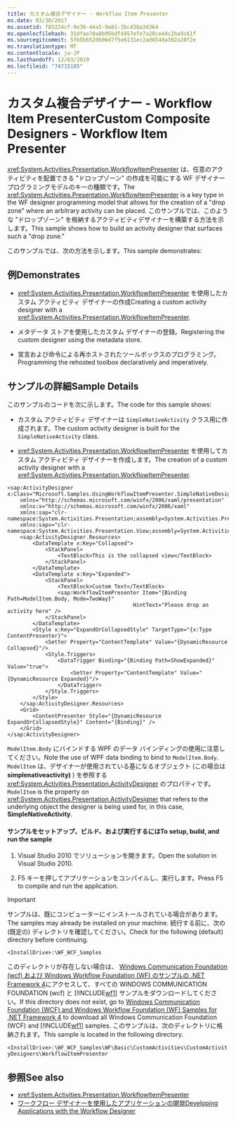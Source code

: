 ```yaml
---
title: カスタム複合デザイナー - Workflow Item Presenter
ms.date: 03/30/2017
ms.assetid: f85224cf-9e30-44a5-9a81-3bc438a34364
ms.openlocfilehash: 31dfae70a8b95bdfd457efe7a20ce44c2ba9c61f
ms.sourcegitcommit: 5fb5b6520b06d7f5e6131ec2ad854da302a28f2e
ms.translationtype: MT
ms.contentlocale: ja-JP
ms.lasthandoff: 12/03/2019
ms.locfileid: "74715185"
---
```

# <a name="custom-composite-designers---workflow-item-presenter"></a><span data-ttu-id="ab146-102">カスタム複合デザイナー - Workflow Item Presenter</span><span class="sxs-lookup"><span data-stu-id="ab146-102">Custom Composite Designers - Workflow Item Presenter</span></span>
<span data-ttu-id="ab146-103"><xref:System.Activities.Presentation.WorkflowItemPresenter> は、任意のアクティビティを配置できる "ドロップゾーン" の作成を可能にする WF デザイナープログラミングモデルのキーの種類です。</span><span class="sxs-lookup"><span data-stu-id="ab146-103">The <xref:System.Activities.Presentation.WorkflowItemPresenter> is a key type in the WF designer programming model that allows for the creation of a "drop zone" where an arbitrary activity can be placed.</span></span> <span data-ttu-id="ab146-104">このサンプルでは、このような "ドロップゾーン" を格納するアクティビティデザイナーを構築する方法を示します。</span><span class="sxs-lookup"><span data-stu-id="ab146-104">This sample shows how to build an activity designer that surfaces such a "drop zone."</span></span>

 <span data-ttu-id="ab146-105">このサンプルでは、次の方法を示します。</span><span class="sxs-lookup"><span data-stu-id="ab146-105">This sample demonstrates:</span></span>

## <a name="demonstrates"></a><span data-ttu-id="ab146-106">例</span><span class="sxs-lookup"><span data-stu-id="ab146-106">Demonstrates</span></span>

- <span data-ttu-id="ab146-107"><xref:System.Activities.Presentation.WorkflowItemPresenter> を使用したカスタム アクティビティ デザイナーの作成</span><span class="sxs-lookup"><span data-stu-id="ab146-107">Creating a custom activity designer with a <xref:System.Activities.Presentation.WorkflowItemPresenter>.</span></span>

- <span data-ttu-id="ab146-108">メタデータ ストアを使用したカスタム デザイナーの登録。</span><span class="sxs-lookup"><span data-stu-id="ab146-108">Registering the custom designer using the metadata store.</span></span>

- <span data-ttu-id="ab146-109">宣言および命令による再ホストされたツールボックスのプログラミング。</span><span class="sxs-lookup"><span data-stu-id="ab146-109">Programming the rehosted toolbox declaratively and imperatively.</span></span>

## <a name="sample-details"></a><span data-ttu-id="ab146-110">サンプルの詳細</span><span class="sxs-lookup"><span data-stu-id="ab146-110">Sample Details</span></span>
 <span data-ttu-id="ab146-111">このサンプルのコードを次に示します。</span><span class="sxs-lookup"><span data-stu-id="ab146-111">The code for this sample shows:</span></span>

- <span data-ttu-id="ab146-112">カスタム アクティビティ デザイナーは `SimpleNativeActivity` クラス用に作成されます。</span><span class="sxs-lookup"><span data-stu-id="ab146-112">The custom activity designer is built for the `SimpleNativeActivity` class.</span></span>

- <span data-ttu-id="ab146-113"><xref:System.Activities.Presentation.WorkflowItemPresenter> を使用してカスタム アクティビティ デザイナーを作成します。</span><span class="sxs-lookup"><span data-stu-id="ab146-113">The creation of a custom activity designer with a <xref:System.Activities.Presentation.WorkflowItemPresenter>.</span></span>

```xaml
<sap:ActivityDesigner x:Class="Microsoft.Samples.UsingWorkflowItemPresenter.SimpleNativeDesigner"
    xmlns="http://schemas.microsoft.com/winfx/2006/xaml/presentation"
    xmlns:x="http://schemas.microsoft.com/winfx/2006/xaml"
    xmlns:sap="clr-namespace:System.Activities.Presentation;assembly=System.Activities.Presentation"
    xmlns:sapv="clr-namespace:System.Activities.Presentation.View;assembly=System.Activities.Presentation">
    <sap:ActivityDesigner.Resources>
        <DataTemplate x:Key="Collapsed">
            <StackPanel>
                <TextBlock>This is the collapsed view</TextBlock>
            </StackPanel>
        </DataTemplate>
        <DataTemplate x:Key="Expanded">
            <StackPanel>
                <TextBlock>Custom Text</TextBlock>
                <sap:WorkflowItemPresenter Item="{Binding Path=ModelItem.Body, Mode=TwoWay}"
                                        HintText="Please drop an activity here" />
            </StackPanel>
        </DataTemplate>
        <Style x:Key="ExpandOrCollapsedStyle" TargetType="{x:Type ContentPresenter}">
            <Setter Property="ContentTemplate" Value="{DynamicResource Collapsed}"/>
            <Style.Triggers>
                <DataTrigger Binding="{Binding Path=ShowExpanded}" Value="true">
                    <Setter Property="ContentTemplate" Value="{DynamicResource Expanded}"/>
                </DataTrigger>
            </Style.Triggers>
        </Style>
    </sap:ActivityDesigner.Resources>
    <Grid>
        <ContentPresenter Style="{DynamicResource ExpandOrCollapsedStyle}" Content="{Binding}" />
    </Grid>
</sap:ActivityDesigner>
```

 <span data-ttu-id="ab146-114">`ModelItem.Body` にバインドする WPF のデータ バインディングの使用に注意してください。</span><span class="sxs-lookup"><span data-stu-id="ab146-114">Note the use of WPF data binding to bind to `ModelItem.Body`.</span></span> <span data-ttu-id="ab146-115">`ModelItem` は、デザイナーが使用されている基になるオブジェクト (この場合は**simplenativeactivity)** ) を参照する <xref:System.Activities.Presentation.ActivityDesigner> のプロパティです。</span><span class="sxs-lookup"><span data-stu-id="ab146-115">`ModelItem` is the property on <xref:System.Activities.Presentation.ActivityDesigner> that refers to the underlying object the designer is being used for, in this case, **SimpleNativeActivity**.</span></span>

#### <a name="to-setup-build-and-run-the-sample"></a><span data-ttu-id="ab146-116">サンプルをセットアップ、ビルド、および実行するには</span><span class="sxs-lookup"><span data-stu-id="ab146-116">To setup, build, and run the sample</span></span>

1. <span data-ttu-id="ab146-117">Visual Studio 2010 でソリューションを開きます。</span><span class="sxs-lookup"><span data-stu-id="ab146-117">Open the solution in Visual Studio 2010.</span></span>

2. <span data-ttu-id="ab146-118">F5 キーを押してアプリケーションをコンパイルし、実行します。</span><span class="sxs-lookup"><span data-stu-id="ab146-118">Press F5 to compile and run the application.</span></span>

> [!IMPORTANT]
> <span data-ttu-id="ab146-119">サンプルは、既にコンピューターにインストールされている場合があります。</span><span class="sxs-lookup"><span data-stu-id="ab146-119">The samples may already be installed on your machine.</span></span> <span data-ttu-id="ab146-120">続行する前に、次の (既定の) ディレクトリを確認してください。</span><span class="sxs-lookup"><span data-stu-id="ab146-120">Check for the following (default) directory before continuing.</span></span>  
>   
> `<InstallDrive>:\WF_WCF_Samples`  
>   
> <span data-ttu-id="ab146-121">このディレクトリが存在しない場合は、 [Windows Communication Foundation (wcf) および Windows Workflow Foundation (WF) のサンプルの .NET Framework 4](https://www.microsoft.com/download/details.aspx?id=21459)にアクセスして、すべての WINDOWS COMMUNICATION FOUNDATION (wcf) と [!INCLUDE[wf1](../../../../includes/wf1-md.md)] サンプルをダウンロードしてください。</span><span class="sxs-lookup"><span data-stu-id="ab146-121">If this directory does not exist, go to [Windows Communication Foundation (WCF) and Windows Workflow Foundation (WF) Samples for .NET Framework 4](https://www.microsoft.com/download/details.aspx?id=21459) to download all Windows Communication Foundation (WCF) and [!INCLUDE[wf1](../../../../includes/wf1-md.md)] samples.</span></span> <span data-ttu-id="ab146-122">このサンプルは、次のディレクトリに格納されます。</span><span class="sxs-lookup"><span data-stu-id="ab146-122">This sample is located in the following directory.</span></span>  
>   
> `<InstallDrive>:\WF_WCF_Samples\WF\Basic\CustomActivities\CustomActivityDesigners\WorkflowItemPresenter`  
  
## <a name="see-also"></a><span data-ttu-id="ab146-123">参照</span><span class="sxs-lookup"><span data-stu-id="ab146-123">See also</span></span>

- <xref:System.Activities.Presentation.WorkflowItemPresenter>
- [<span data-ttu-id="ab146-124">ワークフロー デザイナーを使用したアプリケーションの開発</span><span class="sxs-lookup"><span data-stu-id="ab146-124">Developing Applications with the Workflow Designer</span></span>](/visualstudio/workflow-designer/developing-applications-with-the-workflow-designer)
